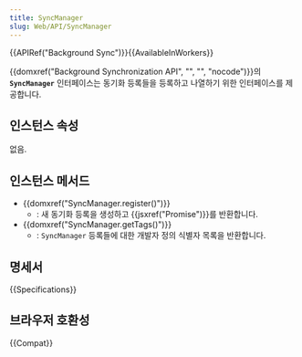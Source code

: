 ```yaml
---
title: SyncManager
slug: Web/API/SyncManager
---
```


{{APIRef("Background Sync")}}{{AvailableInWorkers}}

{{domxref("Background Synchronization API", "", "", "nocode")}}의 **`SyncManager`** 인터페이스는 동기화 등록들을 등록하고 나열하기 위한 인터페이스를 제공합니다.

## 인스턴스 속성

없음.

## 인스턴스 메서드

- {{domxref("SyncManager.register()")}}
  - : 새 동기화 등록을 생성하고 {{jsxref("Promise")}}를 반환합니다.
- {{domxref("SyncManager.getTags()")}}
  - : `SyncManager` 등록들에 대한 개발자 정의 식별자 목록을 반환합니다.

## 명세서

{{Specifications}}

## 브라우저 호환성

{{Compat}}
